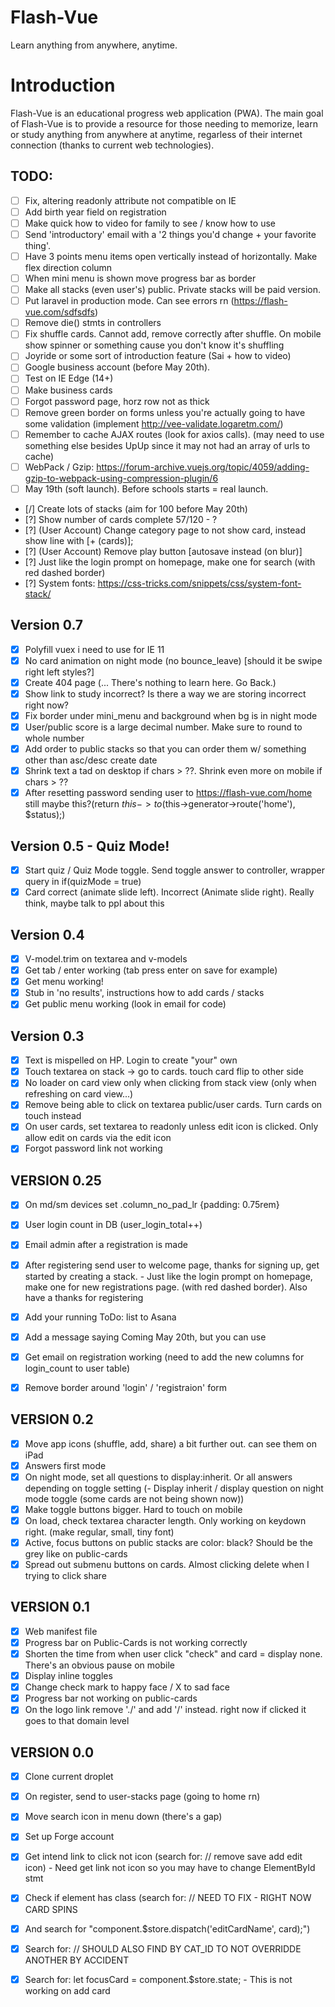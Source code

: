 # Flash-Vue
Learn anything from anywhere, anytime.


# Introduction
Flash-Vue is an educational progress web application (PWA). The main goal of Flash-Vue is to provide a resource for those needing to memorize, learn or study anything from anywhere at anytime, regarless of their internet connection (thanks to current web technologies).

## TODO:
- [ ] Fix, altering readonly attribute not compatible on IE
- [ ] Add birth year field on registration
- [ ] Make quick how to video for family to see / know how to use
- [ ] Send 'introductory' email with a '2 things you'd change + your favorite thing'.
- [ ] Have 3 points menu items open vertically instead of horizontally. Make flex direction column
- [ ] When mini menu is shown move progress bar as border
- [ ] Make all stacks (even user's) public. Private stacks will be paid version.
- [ ] Put laravel in production mode. Can see errors rn (https://flash-vue.com/sdfsdfs)
- [ ] Remove die() stmts in controllers
- [ ] Fix shuffle cards. Cannot add, remove correctly after shuffle. On mobile show spinner or something cause you don't know it's shuffling
- [ ] Joyride or some sort of introduction feature (Sai + how to video)
- [ ] Google business account (before May 20th).
- [ ] Test on IE Edge (14+)
- [ ] Make business cards
- [ ] Forgot password page, horz row not as thick
- [ ] Remove green border on forms unless you're actually going to have some validation (implement http://vee-validate.logaretm.com/)
- [ ] Remember to cache AJAX routes (look for axios calls). (may need to use something else besides UpUp since it may not had an array of urls to cache)
- [ ] WebPack / Gzip: https://forum-archive.vuejs.org/topic/4059/adding-gzip-to-webpack-using-compression-plugin/6
- [ ] May 19th (soft launch). Before schools starts = real launch.
- [/] Create lots of stacks (aim for 100 before May 20th)
- [?] Show number of cards complete 57/120 - ?
- [?] (User Account) Change category page to not show card, instead show line with [+ (cards)];
- [?] (User Account) Remove play button [autosave instead (on blur)]
- [?] Just like the login prompt on homepage, make one for search (with red dashed border)
- [?] System fonts: https://css-tricks.com/snippets/css/system-font-stack/

## Version 0.7
- [x] Polyfill vuex i need to use for IE 11
- [x] No card animation on night mode (no bounce_leave) [should it be swipe right left styles?]
- [x] Create 404 page (... There's nothing to learn here. Go Back.)
- [x] Show link to study incorrect? Is there a way we are storing incorrect right now?
- [x] Fix border under mini_menu and background when bg is in night mode
- [x] User/public score is a large decimal number. Make sure to round to whole number
- [x] Add order to public stacks so that you can order them w/ something other than asc/desc create date
- [x] Shrink text a tad on desktop if chars > ??. Shrink even more on mobile if chars > ??
- [x] After resetting password sending user to https://flash-vue.com/home still maybe this?(return $this->to($this->generator->route('home'), $status);)

## Version 0.5 - Quiz Mode!

- [x] Start quiz / Quiz Mode toggle. Send toggle answer to controller, wrapper query in if(quizMode = true)
- [x] Card correct (animate slide left). Incorrect (Animate slide right). Really think, maybe talk to ppl about this

## Version 0.4
- [x] V-model.trim on textarea and v-models
- [x] Get tab / enter working (tab press enter on save for example)
- [X] Get menu working!
- [X] Stub in 'no results', instructions how to add cards / stacks
- [X] Get public menu working (look in email for code)

## Version 0.3
- [x] Text is mispelled on HP. Login to create "your" own
- [x] Touch textarea on stack -> go to cards. touch card flip to other side
- [x] No loader on card view only when clicking from stack view (only when refreshing on card view...)
- [x] Remove being able to click on textarea public/user cards. Turn cards on touch instead
- [x] On user cards, set textarea to readonly unless edit icon is clicked. Only allow edit on cards via the edit icon
- [x] Forgot password link not working

## VERSION 0.25
- [x] On md/sm devices set .column_no_pad_lr {padding: 0.75rem}
- [x] User login count in DB (user_login_total++)
- [x] Email admin after a registration is made
- [x] After registering send user to welcome page, thanks for signing up, get started by creating a stack. - Just like the login prompt on homepage, make one for new registrations page. (with red dashed border). Also have a thanks for registering
- [x] Add your running ToDo: list to Asana
- [x] Add a message saying Coming May 20th, but you can use
- [x] Get email on registration working (need to add the new columns for login_count to user table)
- [x] Remove border around 'login' / 'registraion' form


## VERSION 0.2
- [x] Move app icons (shuffle, add, share) a bit further out. can see them on iPad
- [x] Answers first mode
- [x] On night mode, set all questions to display:inherit. Or all answers depending on toggle setting (- Display inherit / display question on night mode toggle (some cards are not being shown now))
- [x] Make toggle buttons bigger. Hard to touch on mobile
- [x] On load, check textarea character length. Only working on keydown right. (make regular, small, tiny font)
- [x] Active, focus buttons on public stacks are color: black? Should be the grey like on public-cards
- [x] Spread out submenu buttons on cards. Almost clicking delete when I trying to click share

## VERSION 0.1
- [x] Web manifest file
- [x] Progress bar on Public-Cards is not working correctly
- [x] Shorten the time from when user click "check" and card = display none. There's an obvious pause on mobile
- [x] Display inline toggles
- [x] Change check mark to happy face / X to sad face
- [x] Progress bar not working on public-cards
- [x] On the logo link remove './' and add '/' instead. right now if clicked it goes to that domain level

## VERSION 0.0
- [x] Clone current droplet
- [x] On register, send to user-stacks page (going to home rn)
- [x] Move search icon in menu down (there's a gap)
- [x] Set up Forge account
- [x] Get intend link to click not icon (search for: // remove save add edit icon) - Need get link not icon so you may have to change ElementById stmt
- [x] Check if element has class (search for: // NEED TO FIX - RIGHT NOW CARD SPINS
- [x] And search for "component.$store.dispatch('editCardName', card);")
- [x] Search for: // SHOULD ALSO FIND BY CAT_ID TO NOT OVERRIDDE ANOTHER BY ACCIDENT
- [x] Search for: let focusCard = component.$store.state; - This is not working on add card

